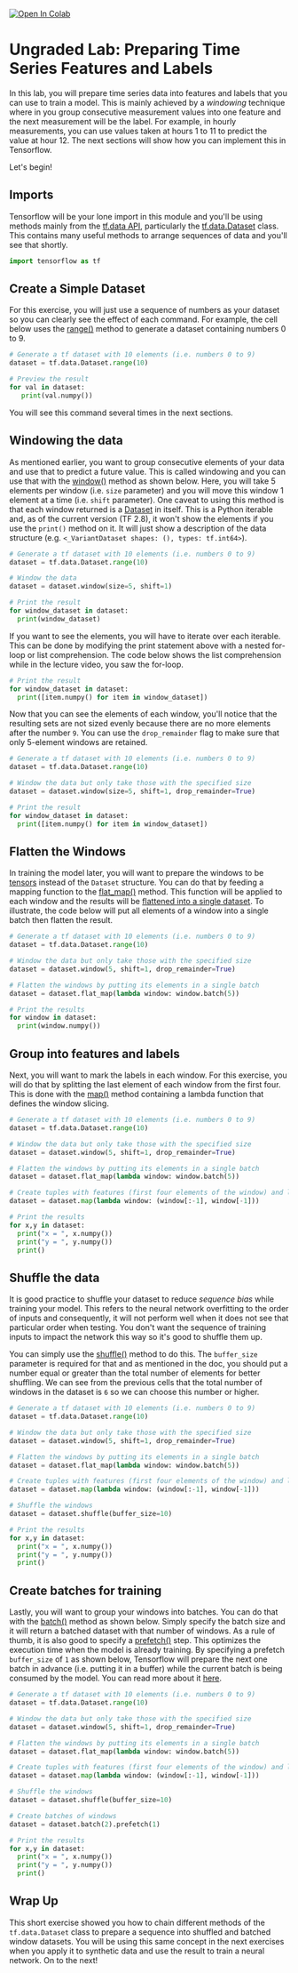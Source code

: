 <a href="https://colab.research.google.com/github/https-deeplearning-ai/tensorflow-1-public/blob/main/C4/W2/ungraded_labs/C4_W2_Lab_1_features_and_labels.ipynb" target="_parent"><img src="https://colab.research.google.com/assets/colab-badge.svg" alt="Open In Colab"/></a>

# Ungraded Lab: Preparing Time Series Features and Labels

In this lab, you will prepare time series data into features and labels that you can use to train a model. This is mainly achieved by a *windowing* technique where in you group consecutive measurement values into one feature and the next measurement will be the label. For example, in hourly measurements, you can use values taken at hours 1 to 11 to predict the value at hour 12. The next sections will show how you can implement this in Tensorflow. 

Let's begin!

## Imports

Tensorflow will be your lone import in this module and you'll be using methods mainly from the [tf.data API](https://www.tensorflow.org/guide/data), particularly the [tf.data.Dataset](https://www.tensorflow.org/api_docs/python/tf/data/Dataset) class. This contains many useful methods to arrange sequences of data and you'll see that shortly.


```python
import tensorflow as tf
```

## Create a Simple Dataset

For this exercise, you will just use a sequence of numbers as your dataset so you can clearly see the effect of each command. For example, the cell below uses the [range()](https://www.tensorflow.org/api_docs/python/tf/data/Dataset#range) method to generate a dataset containing numbers 0 to 9.


```python
# Generate a tf dataset with 10 elements (i.e. numbers 0 to 9)
dataset = tf.data.Dataset.range(10)

# Preview the result
for val in dataset:
   print(val.numpy())
```

You will see this command several times in the next sections.

## Windowing the data

As mentioned earlier, you want to group consecutive elements of your data and use that to predict a future value. This is called windowing and you can use that with the [window()](https://www.tensorflow.org/api_docs/python/tf/data/Dataset#window) method as shown below. Here, you will take 5 elements per window (i.e. `size` parameter) and you will move this window 1 element at a time (i.e. `shift` parameter). One caveat to using this method is that each window returned is a [Dataset](https://www.tensorflow.org/guide/data#dataset_structure) in itself. This is a Python iterable and, as of the current version (TF 2.8), it won't show the elements if you use the `print()` method on it. It will just show a description of the data structure (e.g. `<_VariantDataset shapes: (), types: tf.int64>`).


```python
# Generate a tf dataset with 10 elements (i.e. numbers 0 to 9)
dataset = tf.data.Dataset.range(10)

# Window the data
dataset = dataset.window(size=5, shift=1)

# Print the result
for window_dataset in dataset:
  print(window_dataset)
```

If you want to see the elements, you will have to iterate over each iterable. This can be done by modifying the print statement above with a nested for-loop or list comprehension. The code below shows the list comprehension while in the lecture video, you saw the for-loop.


```python
# Print the result
for window_dataset in dataset:
  print([item.numpy() for item in window_dataset])
```

Now that you can see the elements of each window, you'll notice that the resulting sets are not sized evenly because there are no more elements after the number `9`. You can use the `drop_remainder` flag to make sure that only 5-element windows are retained.


```python
# Generate a tf dataset with 10 elements (i.e. numbers 0 to 9)
dataset = tf.data.Dataset.range(10)

# Window the data but only take those with the specified size
dataset = dataset.window(size=5, shift=1, drop_remainder=True)

# Print the result
for window_dataset in dataset:
  print([item.numpy() for item in window_dataset])
```

## Flatten the Windows

In training the model later, you will want to prepare the windows to be [tensors](https://www.tensorflow.org/guide/tensor) instead of the `Dataset` structure. You can do that by feeding a mapping function to the [flat_map()](https://www.tensorflow.org/api_docs/python/tf/data/Dataset#flat_map) method. This function will be applied to each window and the results will be [flattened into a single dataset](https://www.tensorflow.org/api_docs/python/tf/data/Dataset#flatten_a_dataset_of_windows_2). To illustrate, the code below will put all elements of a window into a single batch then flatten the result.


```python
# Generate a tf dataset with 10 elements (i.e. numbers 0 to 9)
dataset = tf.data.Dataset.range(10)

# Window the data but only take those with the specified size
dataset = dataset.window(5, shift=1, drop_remainder=True)

# Flatten the windows by putting its elements in a single batch
dataset = dataset.flat_map(lambda window: window.batch(5))

# Print the results
for window in dataset:
  print(window.numpy())
```

## Group into features and labels

Next, you will want to mark the labels in each window. For this exercise, you will do that by splitting the last element of each window from the first four. This is done with the [map()](https://www.tensorflow.org/api_docs/python/tf/data/Dataset#map) method containing a lambda function that defines the window slicing.


```python
# Generate a tf dataset with 10 elements (i.e. numbers 0 to 9)
dataset = tf.data.Dataset.range(10)

# Window the data but only take those with the specified size
dataset = dataset.window(5, shift=1, drop_remainder=True)

# Flatten the windows by putting its elements in a single batch
dataset = dataset.flat_map(lambda window: window.batch(5))

# Create tuples with features (first four elements of the window) and labels (last element)
dataset = dataset.map(lambda window: (window[:-1], window[-1]))

# Print the results
for x,y in dataset:
  print("x = ", x.numpy())
  print("y = ", y.numpy())
  print()
```

## Shuffle the data

It is good practice to shuffle your dataset to reduce *sequence bias* while training your model. This refers to the neural network overfitting to the order of inputs and consequently, it will not perform well when it does not see that particular order when testing. You don't want the sequence of training inputs to impact the network this way so it's good to shuffle them up. 

You can simply use the [shuffle()](https://www.tensorflow.org/api_docs/python/tf/data/Dataset#shuffle) method to do this. The `buffer_size` parameter is required for that and as mentioned in the doc, you should put a number equal or greater than the total number of elements for better shuffling. We can see from the previous cells that the total number of windows in the dataset is `6` so we can choose this number or higher.


```python
# Generate a tf dataset with 10 elements (i.e. numbers 0 to 9)
dataset = tf.data.Dataset.range(10)

# Window the data but only take those with the specified size
dataset = dataset.window(5, shift=1, drop_remainder=True)

# Flatten the windows by putting its elements in a single batch
dataset = dataset.flat_map(lambda window: window.batch(5))

# Create tuples with features (first four elements of the window) and labels (last element)
dataset = dataset.map(lambda window: (window[:-1], window[-1]))

# Shuffle the windows
dataset = dataset.shuffle(buffer_size=10)

# Print the results
for x,y in dataset:
  print("x = ", x.numpy())
  print("y = ", y.numpy())
  print()

```

## Create batches for training

Lastly, you will want to group your windows into batches. You can do that with the [batch()](https://www.tensorflow.org/api_docs/python/tf/data/Dataset#batch) method as shown below. Simply specify the batch size and it will return a batched dataset with that number of windows. As a rule of thumb, it is also good to specify a [prefetch()](https://www.tensorflow.org/api_docs/python/tf/data/Dataset#prefetch) step. This optimizes the execution time when the model is already training. By specifying a prefetch `buffer_size` of `1` as shown below, Tensorflow will prepare the next one batch in advance (i.e. putting it in a buffer) while the current batch is being consumed by the model. You can read more about it [here](https://towardsdatascience.com/optimising-your-input-pipeline-performance-with-tf-data-part-1-32e52a30cac4#Prefetching).


```python
# Generate a tf dataset with 10 elements (i.e. numbers 0 to 9)
dataset = tf.data.Dataset.range(10)

# Window the data but only take those with the specified size
dataset = dataset.window(5, shift=1, drop_remainder=True)

# Flatten the windows by putting its elements in a single batch
dataset = dataset.flat_map(lambda window: window.batch(5))

# Create tuples with features (first four elements of the window) and labels (last element)
dataset = dataset.map(lambda window: (window[:-1], window[-1]))

# Shuffle the windows
dataset = dataset.shuffle(buffer_size=10)

# Create batches of windows
dataset = dataset.batch(2).prefetch(1)

# Print the results
for x,y in dataset:
  print("x = ", x.numpy())
  print("y = ", y.numpy())
  print()

```

## Wrap Up

This short exercise showed you how to chain different methods of the `tf.data.Dataset` class to prepare a sequence into shuffled and batched window datasets. You will be using this same concept in the next exercises when you apply it to synthetic data and use the result to train a neural network. On to the next!
